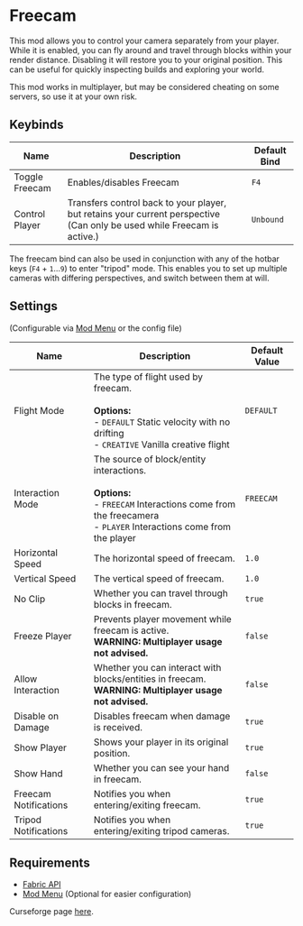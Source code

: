 # Freecam

This mod allows you to control your camera separately from your player. While it is enabled, you can fly around and travel through blocks within your render distance. Disabling it will restore you to your original position. This can be useful for quickly inspecting builds and exploring your world. 

This mod works in multiplayer, but may be considered cheating on some servers, so use it at your own risk.

## Keybinds

|Name|Description|Default Bind|
|-|-|-|
|Toggle Freecam|Enables/disables Freecam|`F4`|
|Control Player|Transfers control back to your player, but retains your current perspective (Can only be used while Freecam is active.)|`Unbound`|

The freecam bind can also be used in conjunction with any of the hotbar keys (`F4` + `1`...`9`) to enter "tripod" mode. This enables you to set up multiple cameras with differing perspectives, and switch between them at will.

## Settings

(Configurable via [Mod Menu](https://www.curseforge.com/minecraft/mc-mods/modmenu) or the config file)

|Name|Description|Default Value|
|-|-|-|
|Flight Mode|The type of flight used by freecam.<br /><br />**Options:**<br />- `DEFAULT` Static velocity with no drifting<br />- `CREATIVE` Vanilla creative flight|`DEFAULT`|
|Interaction Mode|The source of block/entity interactions.<br /><br />**Options:**<br />- `FREECAM` Interactions come from the freecamera<br />- `PLAYER` Interactions come from the player|`FREECAM`|
|Horizontal Speed|The horizontal speed of freecam.|`1.0`|
|Vertical Speed|The vertical speed of freecam.|`1.0`|
|No Clip|Whether you can travel through blocks in freecam.|`true`|
|Freeze Player|Prevents player movement while freecam is active.<br />**WARNING: Multiplayer usage not advised.**|`false`|
|Allow Interaction|Whether you can interact with blocks/entities in freecam.<br />**WARNING: Multiplayer usage not advised.**|`false`|
|Disable on Damage|Disables freecam when damage is received.|`true`|
|Show Player|Shows your player in its original position.|`true`|
|Show Hand|Whether you can see your hand in freecam.|`false`|
|Freecam Notifications|Notifies you when entering/exiting freecam.|`true`|
|Tripod Notifications|Notifies you when entering/exiting tripod cameras.|`true`|

## Requirements
- [Fabric API](https://www.curseforge.com/minecraft/mc-mods/fabric-api)
- [Mod Menu](https://www.curseforge.com/minecraft/mc-mods/modmenu) (Optional for easier configuration)

Curseforge page [here](https://www.curseforge.com/minecraft/mc-mods/free-cam).
